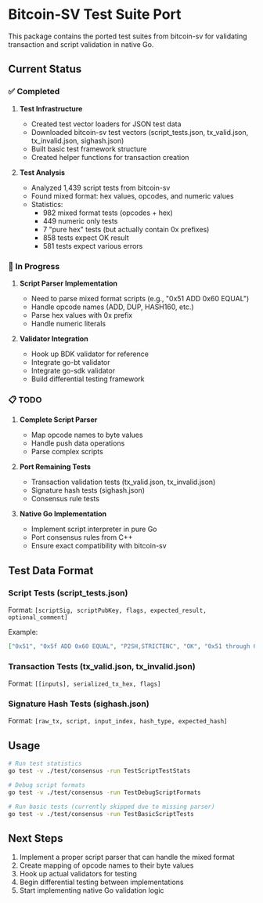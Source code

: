 # Bitcoin-SV Test Suite Port

This package contains the ported test suites from bitcoin-sv for validating transaction and script validation in native Go.

## Current Status

### ✅ Completed
1. **Test Infrastructure**
   - Created test vector loaders for JSON test data
   - Downloaded bitcoin-sv test vectors (script_tests.json, tx_valid.json, tx_invalid.json, sighash.json)
   - Built basic test framework structure
   - Created helper functions for transaction creation

2. **Test Analysis**
   - Analyzed 1,439 script tests from bitcoin-sv
   - Found mixed format: hex values, opcodes, and numeric values
   - Statistics:
     - 982 mixed format tests (opcodes + hex)
     - 449 numeric only tests
     - 7 "pure hex" tests (but actually contain 0x prefixes)
     - 858 tests expect OK result
     - 581 tests expect various errors

### 🚧 In Progress
1. **Script Parser Implementation**
   - Need to parse mixed format scripts (e.g., "0x51 ADD 0x60 EQUAL")
   - Handle opcode names (ADD, DUP, HASH160, etc.)
   - Parse hex values with 0x prefix
   - Handle numeric literals

2. **Validator Integration**
   - Hook up BDK validator for reference
   - Integrate go-bt validator
   - Integrate go-sdk validator
   - Build differential testing framework

### 📋 TODO
1. **Complete Script Parser**
   - Map opcode names to byte values
   - Handle push data operations
   - Parse complex scripts

2. **Port Remaining Tests**
   - Transaction validation tests (tx_valid.json, tx_invalid.json)
   - Signature hash tests (sighash.json)
   - Consensus rule tests

3. **Native Go Implementation**
   - Implement script interpreter in pure Go
   - Port consensus rules from C++
   - Ensure exact compatibility with bitcoin-sv

## Test Data Format

### Script Tests (script_tests.json)
Format: `[scriptSig, scriptPubKey, flags, expected_result, optional_comment]`

Example:
```json
["0x51", "0x5f ADD 0x60 EQUAL", "P2SH,STRICTENC", "OK", "0x51 through 0x60 push 1 through 16 onto stack"]
```

### Transaction Tests (tx_valid.json, tx_invalid.json)
Format: `[[inputs], serialized_tx_hex, flags]`

### Signature Hash Tests (sighash.json)
Format: `[raw_tx, script, input_index, hash_type, expected_hash]`

## Usage

```bash
# Run test statistics
go test -v ./test/consensus -run TestScriptTestStats

# Debug script formats
go test -v ./test/consensus -run TestDebugScriptFormats

# Run basic tests (currently skipped due to missing parser)
go test -v ./test/consensus -run TestBasicScriptTests
```

## Next Steps

1. Implement a proper script parser that can handle the mixed format
2. Create mapping of opcode names to their byte values
3. Hook up actual validators for testing
4. Begin differential testing between implementations
5. Start implementing native Go validation logic